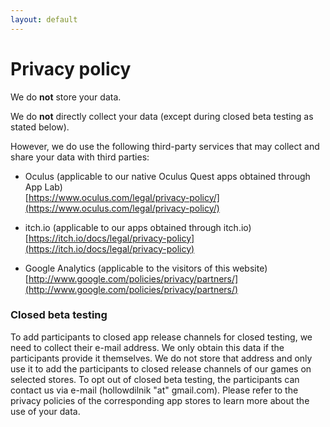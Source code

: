 ```yaml
---
layout: default
---
```


# Privacy policy

We do **not** store your data.

We do **not** directly collect your data (except during closed beta testing as stated below).

However, we do use the following third-party services that may collect and share your data with third parties:

- Oculus (applicable to our native Oculus Quest apps obtained through App Lab)  
[https://www.oculus.com/legal/privacy-policy/](https://www.oculus.com/legal/privacy-policy/)

- itch.io (applicable to our apps obtained through itch.io)  
[https://itch.io/docs/legal/privacy-policy](https://itch.io/docs/legal/privacy-policy)

- Google Analytics (applicable to the visitors of this website)  
[http://www.google.com/policies/privacy/partners/](http://www.google.com/policies/privacy/partners/)

### Closed beta testing

To add participants to closed app release channels for closed testing, we need to collect their e-mail address. We only obtain this data if the participants provide it themselves. We do not store that address and only use it to add the participants to closed release channels of our games on selected stores. To opt out of closed beta testing, the participants can contact us via e-mail (hollowdilnik "at" gmail.com). Please refer to the privacy policies of the corresponding app stores to learn more about the use of your data.
